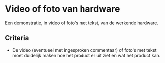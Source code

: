 # Video of foto van hardware
Een demonstratie, in video of foto's met tekst, van de werkende hardware.

## Criteria 
- De video (eventueel met ingesproken commentaar) of foto's met tekst moet duidelijk maken hoe het product er uit ziet en wat het product kan.
